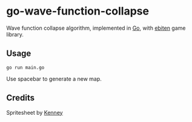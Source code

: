 # go-wave-function-collapse

Wave function collapse algorithm, implemented in [Go](https://golang.org), with [ebiten](https://github.com/hajimehoshi/ebiten) game library.

## Usage

```go run main.go```

Use spacebar to generate a new map.

## Credits

Spritesheet by [Kenney](https://kenney.nl)
